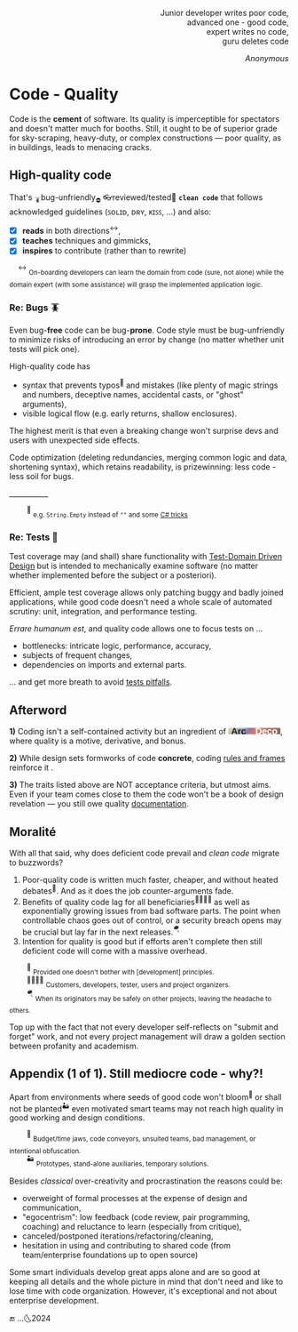<p dir="rtl">,Junior developer writes poor code<br/>
,advanced one - good code<br/>
,expert writes no code<br/>
guru deletes code<br/></p>
<p dir="rtl"><i>Anonymous</i></p>

# Code - Quality

Code is the **cement** of software. Its quality is imperceptible for spectators and doesn't matter much for booths. Still, it ought to be of superior grade for sky-scraping, heavy-duty, or complex constructions — poor quality, as in buildings, leads to menacing cracks.

## High-quality code

That's <sub>🪳</sub>bug-unfriendly<sub>⛔</sub> 👓reviewed/tested🧪 **`clean code`** that follows acknowledged guidelines (ꜱᴏʟɪᴅ, ᴅʀʏ, ᴋɪꜱꜱ, ...) and also:

+ [x] **reads** in both directions<sup>↔️</sup>,
+ [x] **teaches** techniques and gimmicks,
+ [x] **inspires** to contribute (rather than to rewrite)

&nbsp;&nbsp;&nbsp;&nbsp;<sup>↔️</sup> <sub>On-boarding developers can learn the domain from code (sure, not alone) while the domain expert (with some assistance) will grasp the implemented application logic.</sub>

### Re: Bugs 🪳

Even bug-**free** code can be bug-**prone**. Code style must be bug-unfriendly to minimize risks of introducing an error by change (no matter whether unit tests will pick one).

High-quality code has

+ syntax that prevents typos<sup>🎼</sup> and mistakes (like plenty of magic strings and numbers, deceptive names, accidental casts, or "ghost" arguments),
+ visible logical flow (e.g. early returns, shallow enclosures).

The highest merit is that even a breaking change won't surprise devs and users with unexpected side effects.

Code optimization (deleting redundancies, merging common logic and data, shortening syntax), which retains readability, is prizewinning: less code - less soil for bugs.

\___________

&nbsp;&nbsp;&nbsp;&nbsp;&nbsp;&nbsp;&nbsp;&nbsp;<sup>🎼</sup>&nbsp;<sub>e.g. `String.Empty` instead of `""` and some [C# tricks](../../../../README+/.net/README+/cs-hints.md)</sub>

### Re: Tests 🧪

Test coverage may (and shall) share functionality with [Test-Domain Driven Design](../../design/drive) but is intended to mechanically examine software (no matter whether implemented before the subject or a posteriori).

Efficient, ample test coverage allows only patching buggy and badly joined applications, while good code doesn't need a whole scale of automated scrutiny: unit, integration, and performance testing.

_Errare humanum est_, and quality code allows one to focus tests on ...

* bottlenecks: intricate logic, performance, accuracy,
* subjects of frequent changes,
* dependencies on imports and external parts.

... and get more breath to avoid [tests pitfalls](tests-pitfalls.md).

## Afterword

**1)** Coding isn't a self-contained activity but an ingredient of [![Arc Deco.](../../../_rsc/_img/ArcDeco/ArcDeco-bar-12px.jpg)](../../../software/ArcDeco/README.md), where quality is a motive, derivative, and bonus.

**2)** While design sets formworks of code **concrete**, coding [rules and frames](https://github.com/Kyriosity/use-dev/tree/main/README%2B/frames_rules) reinforce it .

**3)** The traits listed above are NOT acceptance criteria, but utmost aims. Even if your team comes close to them the code won't be a book of design revelation — you still owe quality [documentation](../../docu).

## Moralité

With all that said, why does deficient code prevail and _clean code_ migrate to buzzwords? 

1. Poor-quality code is written much faster, cheaper, and without heated debates<sup>🥴</sup>. And as it does the job counter-arguments fade.
2. Benefits of quality code lag for all beneficiaries<sup>:family_man_woman_boy_boy:</sup> as well as exponentially growing issues from bad software parts. The point when controllable chaos goes out of control, or a security breach opens may be crucial but lay far in the next releases.<sup>:parachute:</sup>
3. Intention for quality is good but if efforts aren't complete then still deficient code will come with a massive overhead. 

&nbsp;&nbsp;&nbsp;&nbsp;&nbsp;&nbsp;&nbsp;&nbsp;<sup>🥴</sup>&nbsp;<sub>Provided one doesn't bother with [development] principles.</sub>\
&nbsp;&nbsp;&nbsp;&nbsp;&nbsp;&nbsp;&nbsp;&nbsp;<sup>:family_man_woman_boy_boy:</sup>&nbsp;<sub>Customers, developers, tester, users and project organizers.</sub>\
&nbsp;&nbsp;&nbsp;&nbsp;&nbsp;&nbsp;&nbsp;&nbsp;<sup>:parachute:</sup>&nbsp;<sub>When its originators may be safely on other projects, leaving the headache to others.</sub>

Top up with the fact that not every developer self-reflects on "submit and forget" work, and not every project management will draw a golden section between profanity and academism. 

## Appendix (1 of 1). Still mediocre code - why?!

Apart from environments where seeds of good code won't bloom<sup>:wilted_flower:</sup> or shall not be planted<sup>:desert:</sup> even motivated smart teams may not reach high quality in good working and design conditions. 

&nbsp;&nbsp;&nbsp;&nbsp;&nbsp;&nbsp;&nbsp;&nbsp;<sup>:wilted_flower:</sup>&nbsp;<sub>Budget/time jaws, code conveyors, unsuited teams, bad management, or intentional obfuscation.</sub>\
&nbsp;&nbsp;&nbsp;&nbsp;&nbsp;&nbsp;&nbsp;&nbsp;<sup>:desert:</sup>&nbsp;<sub>Prototypes, stand-alone auxiliaries, temporary solutions.</sub>

Besides _classical_ over-creativity and procrastination the reasons could be:

+ overweight of formal processes at the expense of design and communication,
+ "egocentrism": low feedback (code review, pair programming, coaching) and reluctance to learn (especially from critique),
+ canceled/postponed iterations/refactoring/cleaning,
+ hesitation in using and contributing to shared code (from team/enterprise foundations up to open source)

Some smart individuals develop great apps alone and are so good at keeping all details and the whole picture in mind that don't need and like to lose time with code organization. However, it's exceptional and not about enterprise development.

🔚 ...🌜2024
